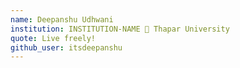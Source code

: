```yaml
---
name: Deepanshu Udhwani
institution: INSTITUTION-NAME 🚩 Thapar University
quote: Live freely!
github_user: itsdeepanshu
---
```

